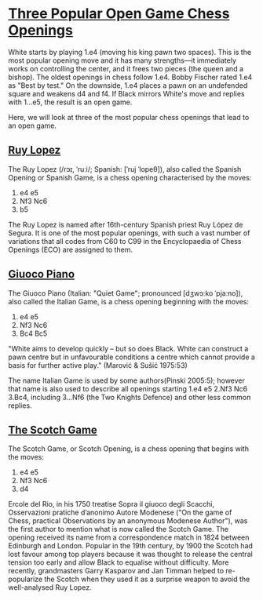 # [Three Popular Open Game Chess Openings](https://en.wikipedia.org/wiki/Chess_opening#Open_games:_1.e4_e5)
White starts by playing 1.e4 (moving his king pawn two spaces). This is the most popular opening move and it has many strengths—it immediately works on controlling the center, and it frees two pieces (the queen and a bishop). The oldest openings in chess follow 1.e4. Bobby Fischer rated 1.e4 as "Best by test." On the downside, 1.e4 places a pawn on an undefended square and weakens d4 and f4. If Black mirrors White's move and replies with 1...e5, the result is an open game.

Here, we will look at three of the most popular chess openings that lead to an open game.

## [Ruy Lopez](https://en.wikipedia.org/wiki/Ruy_Lopez)
The Ruy Lopez (/rɔɪ, ˈruːi/; Spanish: [ˈruj ˈlopeθ]), also called the Spanish Opening or Spanish Game, is a chess opening characterised by the moves:

1. e4 e5
2. Nf3 Nc6
3. b5

The Ruy Lopez is named after 16th-century Spanish priest Ruy López de Segura. It is one of the most popular openings, with such a vast number of variations that all codes from C60 to C99 in the Encyclopaedia of Chess Openings (ECO) are assigned to them.

## [Giuoco Piano](https://en.wikipedia.org/wiki/Ruy_Lopez)
The Giuoco Piano (Italian: "Quiet Game"; pronounced [dʒwɔːko ˈpjaːno]), also called the Italian Game, is a chess opening beginning with the moves:

1. e4 e5
2. Nf3 Nc6
3. Bc4 Bc5

"White aims to develop quickly – but so does Black. White can construct a pawn centre but in unfavourable conditions a centre which cannot provide a basis for further active play." (Marović & Sušić 1975:53)

The name Italian Game is used by some authors(Pinski 2005:5); however that name is also used to describe all openings starting 1.e4 e5 2.Nf3 Nc6 3.Bc4, including 3...Nf6 (the Two Knights Defence) and other less common replies.

## [The Scotch Game](https://en.wikipedia.org/wiki/Ruy_Lopez)

The Scotch Game, or Scotch Opening, is a chess opening that begins with the moves:

1. e4 e5
2. Nf3 Nc6
3. d4

Ercole del Rio, in his 1750 treatise Sopra il giuoco degli Scacchi, Osservazioni pratiche d’anonimo Autore Modenese ("On the game of Chess, practical Observations by an anonymous Modenese Author"), was the first author to mention what is now called the Scotch Game. The opening received its name from a correspondence match in 1824 between Edinburgh and London. Popular in the 19th century, by 1900 the Scotch had lost favour among top players because it was thought to release the central tension too early and allow Black to equalise without difficulty. More recently, grandmasters Garry Kasparov and Jan Timman helped to re-popularize the Scotch when they used it as a surprise weapon to avoid the well-analysed Ruy Lopez.
